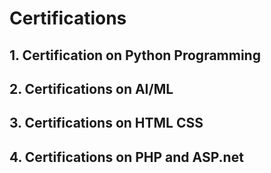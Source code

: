 # Certifications
## 1. Certification on Python Programming
## 2. Certifications on AI/ML 
## 3. Certifications on HTML CSS
## 4. Certifications on PHP and ASP.net
